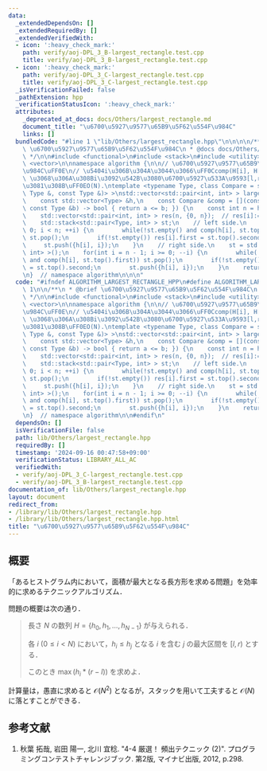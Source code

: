 ```yaml
---
data:
  _extendedDependsOn: []
  _extendedRequiredBy: []
  _extendedVerifiedWith:
  - icon: ':heavy_check_mark:'
    path: verify/aoj-DPL_3_B-largest_rectangle.test.cpp
    title: verify/aoj-DPL_3_B-largest_rectangle.test.cpp
  - icon: ':heavy_check_mark:'
    path: verify/aoj-DPL_3_C-largest_rectangle.test.cpp
    title: verify/aoj-DPL_3_C-largest_rectangle.test.cpp
  _isVerificationFailed: false
  _pathExtension: hpp
  _verificationStatusIcon: ':heavy_check_mark:'
  attributes:
    _deprecated_at_docs: docs/Others/largest_rectangle.md
    document_title: "\u6700\u5927\u9577\u65B9\u5F62\u554F\u984C"
    links: []
  bundledCode: "#line 1 \"lib/Others/largest_rectangle.hpp\"\n\n\n\n/**\n * @brief\
    \ \u6700\u5927\u9577\u65B9\u5F62\u554F\u984C\n * @docs docs/Others/largest_rectangle.md\n\
    \ */\n\n#include <functional>\n#include <stack>\n#include <utility>\n#include\
    \ <vector>\n\nnamespace algorithm {\n\n// \u6700\u5927\u9577\u65B9\u5F62\u554F\
    \u984C\uFF0E\n// \u5404i\u306B\u304A\u3044\u3066\uFF0Ccomp(H[i], H[] within [l,r))==true\
    \ \u3068\u306A\u308Bi\u3092\u542B\u3080\u6700\u5927\u533A\u9593[l,r)\u3092\u6C42\
    \u3081\u308B\uFF0EO(N).\ntemplate <typename Type, class Compare = std::function<bool(const\
    \ Type &, const Type &)> >\nstd::vector<std::pair<int, int> > largest_rectangle(\n\
    \    const std::vector<Type> &h,\n    const Compare &comp = [](const Type &a,\
    \ const Type &b) -> bool { return a <= b; }) {\n    const int n = h.size();\n\
    \    std::vector<std::pair<int, int> > res(n, {0, n});  // res[i]:=(pair of [l,r)).\n\
    \    std::stack<std::pair<Type, int> > st;\n    // left side.\n    for(int i =\
    \ 0; i < n; ++i) {\n        while(!st.empty() and comp(h[i], st.top().first))\
    \ st.pop();\n        if(!st.empty()) res[i].first = st.top().second + 1;\n   \
    \     st.push({h[i], i});\n    }\n    // right side.\n    st = std::stack<std::pair<Type,\
    \ int> >();\n    for(int i = n - 1; i >= 0; --i) {\n        while(!st.empty()\
    \ and comp(h[i], st.top().first)) st.pop();\n        if(!st.empty()) res[i].second\
    \ = st.top().second;\n        st.push({h[i], i});\n    }\n    return res;\n}\n\
    \n}  // namespace algorithm\n\n\n"
  code: "#ifndef ALGORITHM_LARGEST_RECTANGLE_HPP\n#define ALGORITHM_LARGEST_RECTANGLE_HPP\
    \ 1\n\n/**\n * @brief \u6700\u5927\u9577\u65B9\u5F62\u554F\u984C\n * @docs docs/Others/largest_rectangle.md\n\
    \ */\n\n#include <functional>\n#include <stack>\n#include <utility>\n#include\
    \ <vector>\n\nnamespace algorithm {\n\n// \u6700\u5927\u9577\u65B9\u5F62\u554F\
    \u984C\uFF0E\n// \u5404i\u306B\u304A\u3044\u3066\uFF0Ccomp(H[i], H[] within [l,r))==true\
    \ \u3068\u306A\u308Bi\u3092\u542B\u3080\u6700\u5927\u533A\u9593[l,r)\u3092\u6C42\
    \u3081\u308B\uFF0EO(N).\ntemplate <typename Type, class Compare = std::function<bool(const\
    \ Type &, const Type &)> >\nstd::vector<std::pair<int, int> > largest_rectangle(\n\
    \    const std::vector<Type> &h,\n    const Compare &comp = [](const Type &a,\
    \ const Type &b) -> bool { return a <= b; }) {\n    const int n = h.size();\n\
    \    std::vector<std::pair<int, int> > res(n, {0, n});  // res[i]:=(pair of [l,r)).\n\
    \    std::stack<std::pair<Type, int> > st;\n    // left side.\n    for(int i =\
    \ 0; i < n; ++i) {\n        while(!st.empty() and comp(h[i], st.top().first))\
    \ st.pop();\n        if(!st.empty()) res[i].first = st.top().second + 1;\n   \
    \     st.push({h[i], i});\n    }\n    // right side.\n    st = std::stack<std::pair<Type,\
    \ int> >();\n    for(int i = n - 1; i >= 0; --i) {\n        while(!st.empty()\
    \ and comp(h[i], st.top().first)) st.pop();\n        if(!st.empty()) res[i].second\
    \ = st.top().second;\n        st.push({h[i], i});\n    }\n    return res;\n}\n\
    \n}  // namespace algorithm\n\n#endif\n"
  dependsOn: []
  isVerificationFile: false
  path: lib/Others/largest_rectangle.hpp
  requiredBy: []
  timestamp: '2024-09-16 00:47:58+09:00'
  verificationStatus: LIBRARY_ALL_AC
  verifiedWith:
  - verify/aoj-DPL_3_C-largest_rectangle.test.cpp
  - verify/aoj-DPL_3_B-largest_rectangle.test.cpp
documentation_of: lib/Others/largest_rectangle.hpp
layout: document
redirect_from:
- /library/lib/Others/largest_rectangle.hpp
- /library/lib/Others/largest_rectangle.hpp.html
title: "\u6700\u5927\u9577\u65B9\u5F62\u554F\u984C"
---
```

## 概要

「あるヒストグラム内において，面積が最大となる長方形を求める問題」を効率的に求めるテクニックアルゴリズム．

問題の概要は次の通り．

> 長さ $N$ の数列 $H = \lbrace h_0, h_1, \ldots, h_{N-1} \rbrace$ が与えられる．
>
> 各 $i \ (0 \leq i < N)$ において，$h_i \leq h_j$ となる $i$ を含む $j$ の最大区間を $[l,r)$ とする．
>
> このとき $\max(h_i * (r-l))$ を求めよ．

計算量は，愚直に求めると $\mathcal{O}(N^2)$ となるが，スタックを用いて工夫すると $\mathcal{O}(N)$ に落とすことができる．


## 参考文献

1. 秋葉 拓哉, 岩田 陽一, 北川 宜稔. "4-4 厳選！ 頻出テクニック (2)". プログラミングコンテストチャレンジブック. 第2版, マイナビ出版, 2012, p.298.
